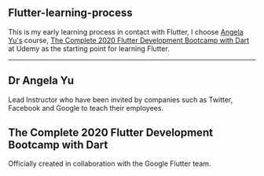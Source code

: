 ## Flutter-learning-process

This is my early learning process in contact with Flutter, I choose [Angela Yu's](https://www.udemy.com/user/4b4368a3-b5c8-4529-aa65-2056ec31f37e/) course, [The Complete 2020 Flutter Development Bootcamp with Dart](https://www.udemy.com/course/flutter-bootcamp-with-dart/#instructor-1) at Udemy as the starting point for learning Flutter.
***


## Dr Angela Yu

Lead Instructor who have been invited by companies such as Twitter, Facebook and Google to teach their employees.

## The Complete 2020 Flutter Development Bootcamp with Dart

Officially created in collaboration with the Google Flutter team.

